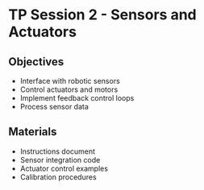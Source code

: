 # TP Session 2 - Sensors and Actuators

## Objectives
- Interface with robotic sensors
- Control actuators and motors
- Implement feedback control loops
- Process sensor data

## Materials
- Instructions document
- Sensor integration code
- Actuator control examples
- Calibration procedures
